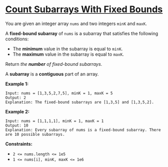 [Count Subarrays With Fixed Bounds](https://leetcode.com/problems/count-subarrays-with-fixed-bounds)
===
You are given an integer array `nums` and two integers `minK` and `maxK`.

A **fixed-bound subarray** of `nums` is a subarray that satisfies the following conditions:

- The **minimum** value in the subarray is equal to `minK`.
- The **maximum** value in the subarray is equal to `maxK`.

Return *the **number** of fixed-bound subarrays*.

A **subarray** is a **contiguous** part of an array.

**Example 1:**

```
Input: nums = [1,3,5,2,7,5], minK = 1, maxK = 5
Output: 2
Explanation: The fixed-bound subarrays are [1,3,5] and [1,3,5,2].
```

**Example 2:**

```
Input: nums = [1,1,1,1], minK = 1, maxK = 1
Output: 10
Explanation: Every subarray of nums is a fixed-bound subarray. There are 10 possible subarrays.
```

**Constraints:**

- `2 <= nums.length <= 1e5`
- `1 <= nums[i], minK, maxK <= 1e6`